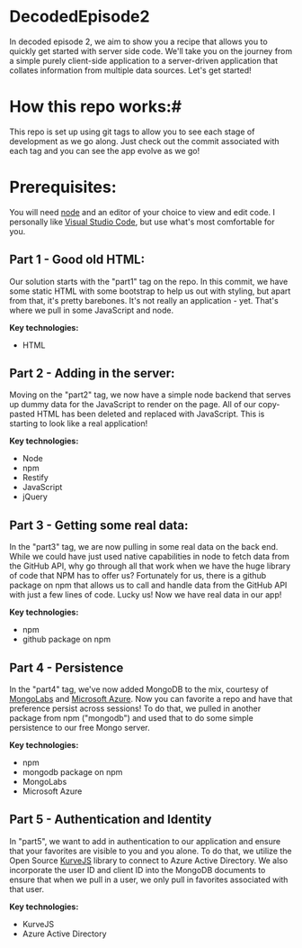 # DecodedEpisode2

In decoded episode 2, we aim to show you a recipe that allows you to quickly get started with server side code. We'll take you on the journey from a simple purely client-side application to a server-driven application that collates information from multiple data sources. Let's get started!

# How this repo works:#

This repo is set up using git tags to allow you to see each stage of development as we go along. Just check out the commit associated with each tag and you can see the app evolve as we go!

# Prerequisites:

You will need [node](http://www.nodejs.org "node") and an editor of your choice to view and edit code. I personally like [Visual Studio Code](https://code.visualstudio.com/), but use what's most comfortable for you.

## Part 1 - Good old HTML:  ##

Our solution starts with the "part1" tag on the repo. In this commit, we have some static HTML with some bootstrap to help us out with styling, but apart from that, it's pretty barebones. It's not really an application - yet. That's where we pull in some JavaScript and node.

**Key technologies:**

- HTML

## Part 2 - Adding in the server: ##

Moving on the "part2" tag, we now have a simple node backend that serves up dummy data for the JavaScript to render on the page. All of our copy-pasted HTML has been deleted and replaced with JavaScript. This is starting to look like a real application!

**Key technologies:**

- Node
- npm
- Restify
- JavaScript
- jQuery

## Part 3 - Getting some real data: ##

In the "part3" tag, we are now pulling in some real data on the back end. While we could have just used native capabilities in node to fetch data from the GitHub API, why go through all that work when we have the huge library of code that NPM has to offer us? Fortunately for us, there is a github package on npm that allows us to call and handle data from the GitHub API with just a few lines of code. Lucky us! Now we have real data in our app!

**Key technologies:**

- npm
- github package on npm

## Part 4 - Persistence

In the "part4" tag, we've now added MongoDB to the mix, courtesy of [MongoLabs](https://mongolab.com/) and [Microsoft Azure](https://azure.microsoft.com/). Now you can favorite a repo and have that preference persist across sessions! To do that, we pulled in another package from npm ("mongodb") and used that to do some simple persistence to our free Mongo server.

**Key technologies:**

- npm
- mongodb package on npm
- MongoLabs
- Microsoft Azure

## Part 5 - Authentication and Identity

In "part5", we want to add in authentication to our application and ensure that your favorites are visible to you and you alone. To do that, we utilize the Open Source [KurveJS](https://github.com/MicrosoftDX/kurvejs) library to connect to Azure Active Directory. We also incorporate the user ID and client ID into the MongoDB documents to ensure that when we pull in a user, we only pull in favorites associated with that user.

**Key technologies:**

- KurveJS
- Azure Active Directory